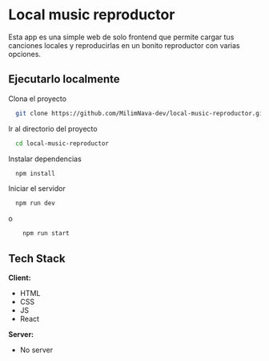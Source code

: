 
# Local music reproductor

Esta app es una simple web de solo frontend que permite cargar tus canciones locales y reproducirlas en un bonito reproductor con varias opciones.
## Ejecutarlo localmente

Clona el proyecto

```bash
  git clone https://github.com/MilimNava-dev/local-music-reproductor.git
```

Ir al directorio del proyecto

```bash
  cd local-music-reproductor
```

Instalar dependencias

```bash
  npm install
```

Iniciar el servidor

```bash
  npm run dev
```
o

```bash
    npm run start
```


## Tech Stack

**Client:** 
- HTML
- CSS
- JS
- React

**Server:**
- No server

